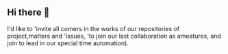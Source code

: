 ## Hi there 👋 
I'd like to 'invite all comers in the works of our repositories of project,matters and 'issues, 'to join our last collaboration as ameatures, and join to lead in our special time automation).
<!--
**theomegas2/theomegas2** is a ✨ _special_ ✨ repository because its `README.md` (this file) appears on your GitHub profile.

Here are some ideas to get you started:

- 🔭 I’m currently working on ...
- 🌱 I’m currently learning ...
- 👯 I’m looking to collaborate on ...
- 🤔 I’m looking for help with ...
- 💬 Ask me about ...
- 📫 How to reach me: ...
- 😄 Pronouns: ...
- ⚡ Fun fact: ...
-->
